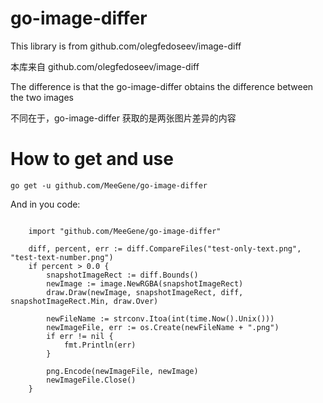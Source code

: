 # go-image-differ

This library is from github.com/olegfedoseev/image-diff

本库来自 github.com/olegfedoseev/image-diff

The difference is that the go-image-differ obtains the difference between the two images

不同在于，go-image-differ 获取的是两张图片差异的内容

# How to get and use

```
go get -u github.com/MeeGene/go-image-differ
```

And in you code:

```

    import "github.com/MeeGene/go-image-differ"

    diff, percent, err := diff.CompareFiles("test-only-text.png", "test-text-number.png")
    if percent > 0.0 {
        snapshotImageRect := diff.Bounds()
        newImage := image.NewRGBA(snapshotImageRect)
        draw.Draw(newImage, snapshotImageRect, diff, snapshotImageRect.Min, draw.Over)

        newFileName := strconv.Itoa(int(time.Now().Unix()))
        newImageFile, err := os.Create(newFileName + ".png")
        if err != nil {
            fmt.Println(err)
        }

        png.Encode(newImageFile, newImage)
        newImageFile.Close()
    }
```